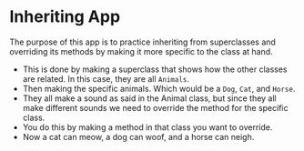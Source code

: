# Inheriting App
The purpose of this app is to practice inheriting from superclasses and overriding its methods by making it more specific to the class at hand.

- This is done by making a superclass that shows how the other classes are related. In this case, they are all `Animals`.
- Then making the specific animals. Which would be a `Dog`, `Cat`, and `Horse`.
- They all make a sound as said in the Animal class, but since they all make different sounds we need to override the method for the specific class. 
- You do this by making a method in that class you want to override.
- Now a cat can meow, a dog can woof, and a horse can neigh.